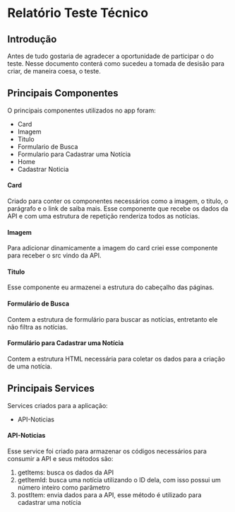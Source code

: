 # Relatório Teste Técnico

## Introdução

Antes de tudo gostaria de agradecer a oportunidade de participar o do teste.
Nesse documento conterá como sucedeu a tomada de desisão para criar, de maneira coesa, o teste.

## Principais Componentes

O principais componentes utilizados no app foram:

- Card
- Imagem 
- Titulo
- Formulario de Busca
- Formulario para Cadastrar uma Notícia
- Home
- Cadastrar Noticia


#### Card

Criado para conter os componentes necessários como a imagem, o titulo, o parágrafo e o link de saiba mais. Esse componente que recebe os dados da API e com uma estrutura de repetição renderiza todos as notícias.

#### Imagem

Para adicionar dinamicamente a imagem do card criei esse componente para receber o src vindo da API.

#### Titulo

Esse componente eu armazenei a estrutura do cabeçalho das páginas.

#### Formulário de Busca

Contem a estrutura de formulário para buscar as notícias, entretanto ele não filtra as notícias.

#### Formulário para Cadastrar uma Notícia

Contem a estrutura HTML necessária para coletar os dados para a criação de uma notícia.


## Principais Services

Services criados para a aplicação:

- API-Noticias

#### API-Noticias

Esse service foi criado para armazenar os códigos necessários para consumir a API e seus métodos são:

1. getItems: busca os dados da API
2. getItemId: busca uma notícia utilizando o ID dela, com isso possui um número inteiro como parâmetro
3. postItem: envia dados para a API, esse método é utilizado para cadastrar uma notícia